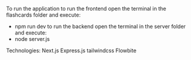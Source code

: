 To run the application
to run the frontend open the terminal in the flashcards folder and execute:
 - npm run dev
to run the backend open the terminal in the server folder and execute:
 - node server.js

 Technologies:
 Next.js 
 Express.js
 tailwindcss
 Flowbite